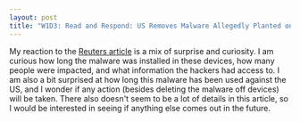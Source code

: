 ```yaml
---
layout: post
title: "W1D3: Read and Respond: US Removes Malware Allegedly Planted on Computers by Chinese-Backed Hackers"
---
```


My reaction to the [Reuters article](https://www.reuters.com/technology/cybersecurity/us-removes-malware-allegedly-planted-computers-by-chinese-backed-hackers-2025-01-14/) is a mix of surprise and curiosity. I am curious how long the malware was installed in these devices, how many people were impacted, and what information the hackers had access to. I am also a bit surprised at how long this malware has been used against the US, and I wonder if any action (besides deleting the malware off devices) will be taken. There also doesn't seem to be a lot of details in this article, so I would be interested in seeing if anything else comes out in the future.

